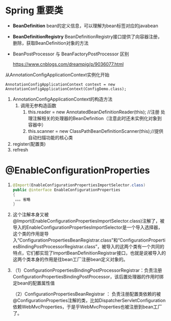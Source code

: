 # Spring 重要类

- **BeanDefinition**  bean的定义信息，可以理解为bean标签对应的javabean
- **BeanDefinitionRegistry**  BeanDefinitionRegistry接口提供了向容器注册，删除，获取BeanDefinition对象的方法



- BeanPostProcessor 与 BeanFactoryPostProcessor 区别

  <https://www.cnblogs.com/dreampig/p/9036077.html>





从AnnotationConfigApplicationContext实例化开始

```
AnnotationConfigApplicationContext context = new AnnotationConfigApplicationContext(ConfigDemo.class);
```

1. AnnotationConfigApplicationContext的构造方法
   1. 调用无参构造函数
      1. this.reader = new AnnotatedBeanDefinitionReader(this); //注册 处理注解相关的处理器的BeanDefinition（注意此时还未实例化对象到容器中）
      2. this.scanner = new ClassPathBeanDefinitionScanner(this);//提供自动扫描功能的核心类
2. register(配置类)
3. refresh









# @EnableConfigurationProperties

1. ```java
   @Import(EnableConfigurationPropertiesImportSelector.class)
   public @interface EnableConfigurationProperties 
   {
   	。。。省略
   }
   ```

2.  这个注解本身又被@Import(EnableConfigurationPropertiesImportSelector.class)注解了，被导入的EnableConfigurationPropertiesImportSelector是一个导入选择器，这个类的作用是导入“ConfigurationPropertiesBeanRegistrar.class”和“ConfigurationPropertiesBindingPostProcessorRegistrar.class”，被导入的这两个类有一个共同的特点，它们都实现了ImportBeanDefinitionRegistrar接口，也就是说被导入的这两个类本身的作用是往bean工厂注册bean定义对象的。

3. （1）ConfigurationPropertiesBindingPostProcessorRegistrar：负责注册ConfigurationPropertiesBindingPostProcessor，该后置处理器的作用时绑定bean的配置属性值

   （2）ConfigurationPropertiesBeanRegistrar ： 负责注册配置类依赖的被@ConfigurationProperties注解的类，比如DispatcherServletConfiguration依赖WebMvcProperties，于是乎WebMvcProperties也被注册到bean工厂了。

